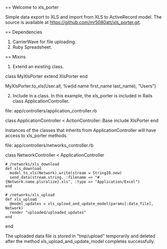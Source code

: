 == Welcome to xls_porter

Simple data export to XLS and import from XLS to ActiveRecord model. The
source is available at https://github.com/mr5080att/xls_porter.git.

== Dependencies

1. CarrierWave for file uploading.
2. Ruby Spreadsheet.

== Mixins

1. Extend an existing class.

  class MyXlsPorter
    extend XlsPorter
  end

  MyXlsPorter.to_xls(User.all, %w(id name first_name last_name), "Users")

2. Include in a class. In this example, the xls_porter is included in Rails
class ApplicationController.

  file: app/controllers/application_controller.rb

  class ApplicationController < ActionController::Base
    include XlsPorter
  end

Instances of the classes that inherits from ApplicationController will have 
access to xls_porter methods.

  file: app/controllers/networks_controller.rb

  class NetworkController < ApplicationController
    
    # /networks/xls_download
    def xls_download
      model_to_xls(Network).write(stream = StringIO.new)
      send_data(stream.string, :filename => "#{Network.name.pluralize}.xls", :type => "Application/Excel")
    end

    # /networks/xls_upload
    def xls_upload
      @model_updates = xls_upload_and_update_model(params[:data_file], Network)
      render "uploaded/uploaded_updates"
    end

  end

The uploaded data file is stored in "tmp/upload" temporarily and deleted after
the method xls_upload_and_update_model completes successfully.
